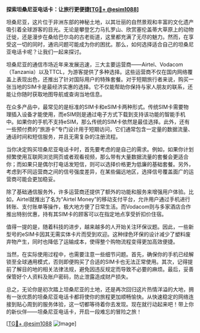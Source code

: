 **探索坦桑尼亚电话卡：让旅行更便捷[[TG💪+ @esim1088](https://t.me/s/esim1088)]**

坦桑尼亚，这片位于非洲东部的神秘土地，以其壮丽的自然景观和丰富的文化遗产吸引着全球游客的目光。无论是攀登乞力马扎罗山、欣赏塞伦盖蒂大草原上的动物迁徙，还是漫步在桑给巴尔岛的古老街道，这里都充满了无尽的魅力。然而，在享受这一切的同时，通讯问题可能成为你的困扰。那么，如何选择适合自己的坦桑尼亚电话卡呢？让我们一起来探讨。

坦桑尼亚的通信市场近年来发展迅速，三大主要运营商——Airtel、Vodacom（Tanzania）以及TTCL，为游客提供了多种选择。这些运营商不仅在国内网络覆盖上表现出色，还推出了针对国际用户的特殊套餐。对于短期旅行者来说，购买一张当地的SIM卡是最经济实惠的选择。它不仅能帮助你保持与家人朋友的联系，还能让你随时获取地图导航或查询当地信息。

在众多产品中，最常见的是标准的SIM卡和eSIM卡两种形式。传统SIM卡需要物理插入设备才能使用，而eSIM则是通过电子方式下载到支持该功能的智能手机中。如果你的手机不支持eSIM，那么传统的SIM卡依然是最佳选择。此外，还有一些预付费的“旅游卡”专门设计用于短期访问，它们通常包含一定量的数据流量、通话时间和短信服务，并且无需复杂的注册流程。

当你决定购买坦桑尼亚电话卡时，首先要考虑的是自己的需求。例如，如果你计划频繁使用互联网浏览网页或者观看视频，那么带有大量数据流量的套餐会更适合你；而如果只是偶尔打电话发短信，则可以选择价格更为低廉的基础套餐。另外，考虑到不同运营商之间的信号强度差异，在某些偏远地区，选择信号覆盖面广的运营商可能会更加稳妥。

除了基础通信服务外，许多运营商还提供了额外的功能和服务来增强用户体验。比如，Airtel就推出了名为“Airtel Money”的移动支付平台，允许用户通过手机进行转账、支付账单等操作，极大地方便了日常生活。而Vodacom则与多家酒店合作推出特别优惠，持有其SIM卡的顾客可以在指定地点享受折扣价住宿。

值得一提的是，随着科技的进步，越来越多的人开始关注环保议题。因此，一些新型号的eSIM卡因其无需实体卡片而受到欢迎。这种绿色环保的设计减少了塑料废弃物产生，同时也降低了运输成本，使得整个购物流程变得更加高效便捷。

当然，在实际使用过程中，也需要注意一些细节问题。首先，确保你的手机已经解锁至全球通用模式，否则即便购买了合适的SIM卡也无法正常使用。其次，记得提前了解目的地的相关法律法规，避免因违反规定而导致不必要的麻烦。最后，妥善保管好个人资料及账户密码，防止泄露造成财产损失。

总之，无论你是初次踏上坦桑尼亚的土地，还是再次回归这片热情洋溢的大地，拥有一张优质的坦桑尼亚电话卡都将使你的旅程更加顺畅愉快。从快速稳定的网络连接到贴心周到的服务体验，这一切都等待着你去发现。现在就行动起来吧！带上你的新伙伴——坦桑尼亚电话卡，开启一段难忘的冒险之旅！

[[TG💪+ @esim1088](https://t.me/s/esim1088) ![Image](https://i.postimg.cc/4NQfJmqS/Snipaste-2025-05-13-00-14-12.png)]